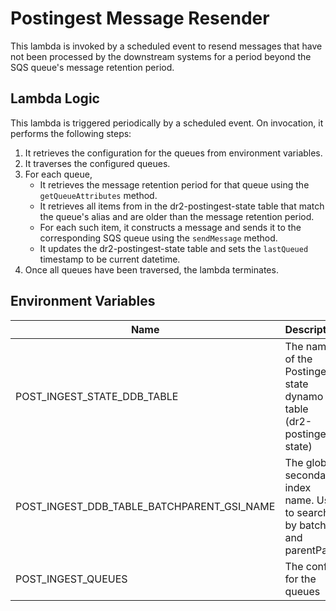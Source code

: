# Postingest Message Resender

This lambda is invoked by a scheduled event to resend messages that have not been processed by the downstream systems for a period beyond the SQS queue's message retention period.

## Lambda Logic
This lambda is triggered periodically by a scheduled event. On invocation, it performs the following steps:
1. It retrieves the configuration for the queues from environment variables.
2. It traverses the configured queues.
3. For each queue,
   * It retrieves the message retention period for that queue using the `getQueueAttributes` method.
   * It retrieves all items from in the dr2-postingest-state table that match the queue's alias and are older than the message retention period.
   * For each such item, it constructs a message and sends it to the corresponding SQS queue using the `sendMessage` method.
   * It updates the dr2-postingest-state table and sets the `lastQueued` timestamp to be current datetime.
4. Once all queues have been traversed, the lambda terminates.
 

## Environment Variables

| Name                                       | Description                                                               |
|--------------------------------------------|---------------------------------------------------------------------------|
| POST_INGEST_STATE_DDB_TABLE                | The name of the Postingest state dynamo table <br/>(dr2-postingest-state)                     |
| POST_INGEST_DDB_TABLE_BATCHPARENT_GSI_NAME | The global secondary index name. Used to search by batchId and parentPath |
| POST_INGEST_QUEUES                         | The config for the queues                                                 |
